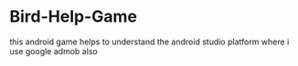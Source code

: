 # Bird-Help-Game
this android game helps to understand the android studio platform where i use google admob also
